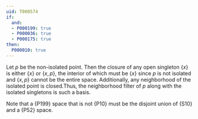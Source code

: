 ```yaml
---
uid: T000574
if:
  and:
  - P000199: true
  - P000036: true
  - P000175: true
then:
  P000010: true
---
```

Let $p$ be the non-isolated point. Then the closure of any open singleton $\{x\}$ is either $\{x\}$ or $\{x,p\}$, the interior of which must be $\{x\}$ since $p$ is not isolated and $\{x,p\}$ cannot be the entire space. Additionally, any neighborhood of the isolated point is closed.Thus, the neighborhood filter of $p$ along with the isolated singletons is such a basis.

Note that a {P199} space that is not {P10} must be
the disjoint union of {S10} and a {P52} space.
